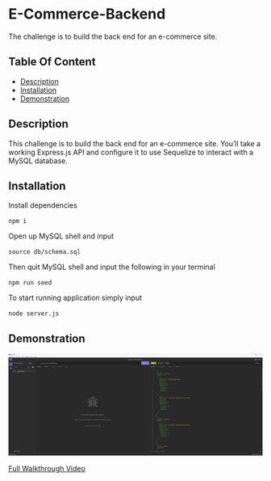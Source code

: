 # E-Commerce-Backend
The challenge is to build the back end for an e-commerce site.

## Table Of Content
* [Description](#description)
* [Installation](#installation)
* [Demonstration](#demonstration)

## Description

This challenge is to build the back end for an e-commerce site. You’ll take a working Express.js API and configure it to use Sequelize to interact with a MySQL database.

## Installation

Install dependencies 
```terminal
npm i
``` 
Open up MySQL shell and input 
```terminal
source db/schema.sql
```

Then quit MySQL shell and input the following in your terminal
```terminal
npm run seed
```
To start running application simply input 
```terminal
node server.js
```

## Demonstration

![Demo of note taker app](./assets/Screenshot.jpg)

[Full Walkthrough  Video](https://drive.google.com/file/d/1fHEy9jEWpSaNY1GSbyoMoSpyWRkzAIZX/view)

